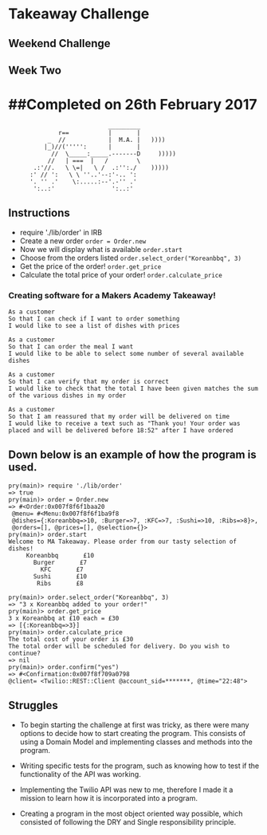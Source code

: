 # Takeaway Challenge

## Weekend Challenge

## Week Two

##Completed on 26th February 2017
==================
```
                            _________
              r==           |       |
           _  //            |  M.A. |   ))))
          |_)//(''''':      |       |
            //  \_____:_____.-------D     )))))
           //   | ===  |   /        \
       .:'//.   \ \=|   \ /  .:'':./    )))))
      :' // ':   \ \ ''..'--:'-.. ':
      '. '' .'    \:.....:--'.-'' .'
       ':..:'                ':..:'

 ```

## Instructions

- require './lib/order' in IRB
- Create a new order `order = Order.new`
- Now we will display what is available `order.start`
- Choose from the orders listed `order.select_order("Koreanbbq", 3)`
- Get the price of the order! `order.get_price`
- Calculate the total price of your order! `order.calculate_price`

### Creating software for a Makers Academy Takeaway!
```
As a customer
So that I can check if I want to order something
I would like to see a list of dishes with prices

As a customer
So that I can order the meal I want
I would like to be able to select some number of several available dishes

As a customer
So that I can verify that my order is correct
I would like to check that the total I have been given matches the sum of the various dishes in my order

As a customer
So that I am reassured that my order will be delivered on time
I would like to receive a text such as "Thank you! Your order was placed and will be delivered before 18:52" after I have ordered
```

## Down below is an example of how the program is used.

```
pry(main)> require './lib/order'
=> true
pry(main)> order = Order.new
=> #<Order:0x007f8f6f1baa20
 @menu= #<Menu:0x007f8f6f1ba9f8
 @dishes={:Koreanbbq=>10, :Burger=>7, :KFC=>7, :Sushi=>10, :Ribs=>8}>,
 @orders=[], @prices=[], @selection={}>
pry(main)> order.start
Welcome to MA Takeaway. Please order from our tasty selection of dishes!
     Koreanbbq       £10      
       Burger       £7        
         KFC       £7         
       Sushi       £10        
        Ribs       £8         

pry(main)> order.select_order("Koreanbbq", 3)
=> "3 x Koreanbbq added to your order!"
pry(main)> order.get_price
3 x Koreanbbq at £10 each = £30
=> [{:Koreanbbq=>3}]
pry(main)> order.calculate_price
The total cost of your order is £30
The total order will be scheduled for delivery. Do you wish to continue?
=> nil
pry(main)> order.confirm("yes")
=> #<Confirmation:0x007f8f709a0798
@client= <Twilio::REST::Client @account_sid=*******, @time="22:48">
 ```

## Struggles

- To begin starting the challenge at first was tricky, as there were many options to decide how to start creating the program. This consists of using a Domain Model and implementing classes and methods into the program.

- Writing specific tests for the program, such as knowing how to test if the functionality of the API was working.

- Implementing the Twilio API was new to me, therefore I made it a mission to learn how it is incorporated into a program.

- Creating a program in the most object oriented way possible, which consisted of following the DRY and Single responsibility principle.
